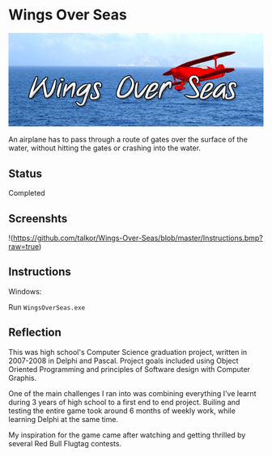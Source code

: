 # Wings Over Seas

![logo](https://github.com/talkor/Wings-Over-Seas/blob/master/logo.jpg?raw=true)

An airplane has to pass through a route of gates over the surface of the water, without hitting the gates or crashing into the water.

## Status

Completed

## Screenshts

!(https://github.com/talkor/Wings-Over-Seas/blob/master/Instructions.bmp?raw=true)


## Instructions

Windows:

Run `WingsOverSeas.exe`  

## Reflection

This was high school's Computer Science graduation project, written in 2007-2008 in Delphi and Pascal. Project goals included using Object Oriented Programming and principles of Software design with Computer Graphis. 

One of the main challenges I ran into was combining everything I've learnt during 3 years of high school to a first end to end project. Builing and testing the entire game took around 6 months of weekly work, while learning Delphi at the same time.

My inspiration for the game came after watching and getting thrilled by several Red Bull Flugtag contests.
